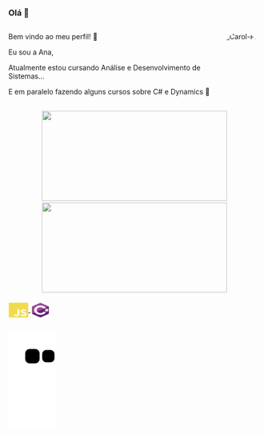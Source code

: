 ### Olá 👋
##
Bem vindo ao meu perfil! 🥳
<img align="right" alt="Carol-Pic" height="150" style="border-radius:50px;" img src= "https://user-images.githubusercontent.com/120135259/206883693-0579fd99-a7a7-4b6f-b19c-e345971bb679.png">

Eu sou a Ana,

Atualmente estou cursando Análise e Desenvolvimento de Sistemas...

E em paralelo fazendo alguns cursos sobre C# e Dynamics 🥰

##

<div align="center">
  <a href="https://github.com/Alysiaa">
  <img height="180em" width="370" src="https://github-readme-stats.vercel.app/api?username=Alysiaa&show_icons=true&theme=dark&include_all_commits=true&count_private=true"/>
  <img height="180em" width="370" src="https://github-readme-stats.vercel.app/api/top-langs/?username=Alysiaa&layout=compact&langs_count=7&theme=dark"/>
</div>

<div style="display: inline_block"><br>
  <img align="center" alt="Rafa-Js" height="30" width="40" src="https://raw.githubusercontent.com/devicons/devicon/master/icons/javascript/javascript-plain.svg">
  <img align="center" alt="Rafa-Csharp" height="30" width="40" src="https://raw.githubusercontent.com/devicons/devicon/master/icons/csharp/csharp-original.svg">

  
  
  
</div>
 

  ##
 ![Snake animation](https://github.com/Alysiaa/Alysiaa/blob/output/github-contribution-grid-snake.svg)
  ##
